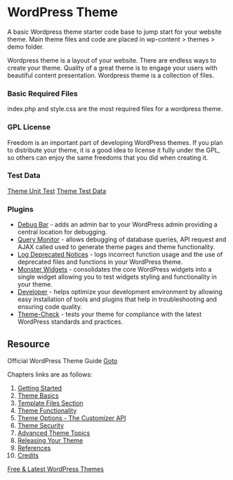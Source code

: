 # WordPress Theme

A basic Wordpress theme starter code base to jump start for your website theme. Main theme files and code are placed in wp-content > themes > demo folder. 

Wordpress theme is a layout of your website. There are endless ways to create your theme. Quality of a great theme is to engage your users with beautiful content presentation. Wordpress theme is a collection of files.

### Basic Required Files
index.php and style.css are the most required files for a wordpress theme.

### GPL License
Freedom is an important part of developing WordPress themes. If you plan to distribute your theme, it is a good idea to license it fully under the GPL, so others can enjoy the same freedoms that you did when creating it.

### Test Data
[Theme Unit Test](https://codex.wordpress.org/Theme_Unit_Test)
[Theme Test Data](https://themetest.wordpress.com/)

### Plugins
- [Debug Bar](https://wordpress.org/plugins/debug-bar/) - adds an admin bar to your WordPress admin providing a central location for debugging.
- [Query Monitor](https://wordpress.org/plugins/query-monitor/) - allows debugging of database queries, API request and AJAX called used to generate theme pages and theme functionality.
- [Log Deprecated Notices](https://wordpress.org/plugins/log-deprecated-notices/) - logs incorrect function usage and the use of deprecated files and functions in your WordPress theme.
- [Monster Widgets](https://wordpress.org/plugins/monster-widget/) - consolidates the core WordPress widgets into a single widget allowing you to test widgets styling and functionality in your theme.
- [Developer](https://wordpress.org/plugins/developer/) - helps optimize your development environment by allowing easy installation of tools and plugins that help in troubleshooting and ensuring code quality.
- [Theme-Check](https://wordpress.org/plugins/theme-check/) - tests your theme for compliance with the latest WordPress standards and practices.


## Resource

Official WordPress Theme Guide [Goto](https://developer.wordpress.org/themes/)

Chapters links are as follows:

1. [Getting Started](https://developer.wordpress.org/themes/getting-started/)
2. [Theme Basics](https://developer.wordpress.org/themes/basics/)
3. [Template Files Section](https://developer.wordpress.org/themes/template-files-section/)
4. [Theme Functionality](https://developer.wordpress.org/themes/functionality/)
5. [Theme Options - The Customizer API](https://developer.wordpress.org/themes/customize-api/)
6. [Theme Security](https://developer.wordpress.org/themes/theme-security/)
7. [Advanced Theme Topics](https://developer.wordpress.org/themes/advanced-topics/)
8. [Releasing Your Theme](https://developer.wordpress.org/themes/release/)
9. [References](https://developer.wordpress.org/themes/references/)
10. [Credits](https://developer.wordpress.org/themes/credits/)

[Free & Latest WordPress Themes](https://wordpress.org/themes/browse/new/)